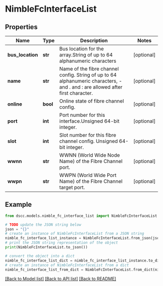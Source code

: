 # NimbleFcInterfaceList


## Properties

Name | Type | Description | Notes
------------ | ------------- | ------------- | -------------
**bus_location** | **str** | Bus location for the array.String of up to 64 alphanumeric characters | [optional] 
**name** | **str** | Name of the fibre channel config. String of up to 64 alphanumeric characters, - and . and : are allowed after first character. | [optional] 
**online** | **bool** | Online state of fibre channel config. | [optional] 
**port** | **int** | Port number for this interface.Unsigned 64-bit integer. | [optional] 
**slot** | **int** | Slot number for this fibre channel config. Unsigned 64-bit integer. | [optional] 
**wwnn** | **str** | WWNN (World Wide Node Name) of the Fibre Channel port. | [optional] 
**wwpn** | **str** | WWPN (World Wide Port Name) of the Fibre Channel target port. | [optional] 

## Example

```python
from dscc.models.nimble_fc_interface_list import NimbleFcInterfaceList

# TODO update the JSON string below
json = "{}"
# create an instance of NimbleFcInterfaceList from a JSON string
nimble_fc_interface_list_instance = NimbleFcInterfaceList.from_json(json)
# print the JSON string representation of the object
print(NimbleFcInterfaceList.to_json())

# convert the object into a dict
nimble_fc_interface_list_dict = nimble_fc_interface_list_instance.to_dict()
# create an instance of NimbleFcInterfaceList from a dict
nimble_fc_interface_list_from_dict = NimbleFcInterfaceList.from_dict(nimble_fc_interface_list_dict)
```
[[Back to Model list]](../README.md#documentation-for-models) [[Back to API list]](../README.md#documentation-for-api-endpoints) [[Back to README]](../README.md)



